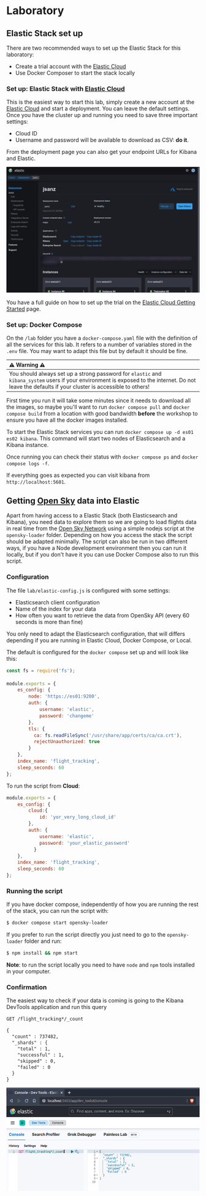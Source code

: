 # Laboratory

## Elastic Stack set up

There are two recommended ways to set up the Elastic Stack for this laboratory:

* Create a trial account with the [Elastic Cloud][1]
* Use Docker Composer to start the stack locally

### Set up: Elastic Stack with [Elastic Cloud][1]

This is the easiest way to start this lab, simply create a new account at the [Elastic Cloud][1] and start a deployment. You can leave the default settings. Once you have the cluster up and running you need to save three important settings: 

* Cloud ID
* Username and password will be available to download as CSV: **do it**.

From the deployment page you can also get your endpoint URLs for Kibana and Elastic.

![](images/deployment.png)

You have a full guide on how to set up the trial on the [Elastic Cloud Getting Started][2] page.

### Set up: Docker Compose

On the `/lab` folder you have a `docker-compose.yaml` file with the definition of all the services for this lab. It refers to a number of variables stored in the `.env` file. You may want to adapt this file but by default it should be fine.

| ⚠ Warning ⚠ |
| :-- |
| You should always set up a strong password for `elastic` and `kibana_system` users if your environment is exposed to the internet. Do not leave the defaults if your cluster is accessible to others! |

First time you run it will take some minutes since it needs to download all the images, so maybe you'll want to run `docker compose pull` and `docker compose build` from a location with good bandwidth **before** the workshop to ensure you have all the docker images installed.

To start the Elastic Stack services you can run `docker compose up -d es01 es02 kibana`. This command will start two nodes of Elasticsearch and a Kibana instance.

Once running you can check their status with `docker compose ps` and `docker compose logs -f`.

If everything goes as expected you can visit kibana from `http://localhost:5601`.

## Getting [Open Sky][3] data into Elastic

Apart from having access to a Elastic Stack (both Elasticsearch and Kibana), you need data to explore them so we are going to load flights data in real time from the [Open Sky Network][3] using a simple nodejs script at the `opensky-loader` folder. Depending on how you access the stack the script should be adapted minimally. The script can also be run in two different ways, if you have a Node development environment then you can run it locally, but if you don't have it you can use Docker Compose also to run this script.

### Configuration

The file `lab/elastic-config.js` is configured with some settings:

* Elasticsearch client configuration
* Name of the index for your data
* How often you want to retrieve the data from OpenSky API (every 60 seconds is more than fine)

You only need to adapt the Elasticsearch configuration, that will differs depending if you are running in Elastic Cloud, Docker Compose, or Local.

The default is configured for the `docker compose` set up and will look like this:

```js
const fs = require('fs');

module.exports = {
    es_config: {
        node: 'https://es01:9200',
        auth: {
            username: 'elastic',
            password: 'changeme'
        },
        tls: {
          ca: fs.readFileSync('/usr/share/app/certs/ca/ca.crt'),
          rejectUnauthorized: true
        }
    },
    index_name: 'flight_tracking',
    sleep_seconds: 60
};
```

To run the script from **Cloud**:

```js
module.exports = {
    es_config: {
        cloud:{
            id: 'yor_very_long_cloud_id'
        },
        auth: {
            username: 'elastic',
            password: 'your_elastic_password'
          }
    },
    index_name: 'flight_tracking',
    sleep_seconds: 60
};
```


### Running the script

If you have docker compose, independently of how you are running the rest of the stack, you can run the script with:

```sh
$ docker compose start opensky-loader
```

If you prefer to run the script directly you just need to go to the `opensky-loader` folder and run:

```sh
$ npm install && npm start
```

**Note**: to run the script locally you need to have `node` and `npm` tools installed in your computer.

### Confirmation

The easiest way to check if your data is coming is going to the Kibana DevTools application and run this query

```
GET /flight_tracking*/_count
```

```
{
  "count" : 737482,
  "_shards" : {
    "total" : 1,
    "successful" : 1,
    "skipped" : 0,
    "failed" : 0
  }
}
```
![](images/kibana-dev-tools.png)



[1]: https://www.elastic.co/cloud/elasticsearch-service/signup
[2]: https://www.elastic.co/guide/en/cloud/current/ec-getting-started.html
[3]: https://opensky-network.org/
